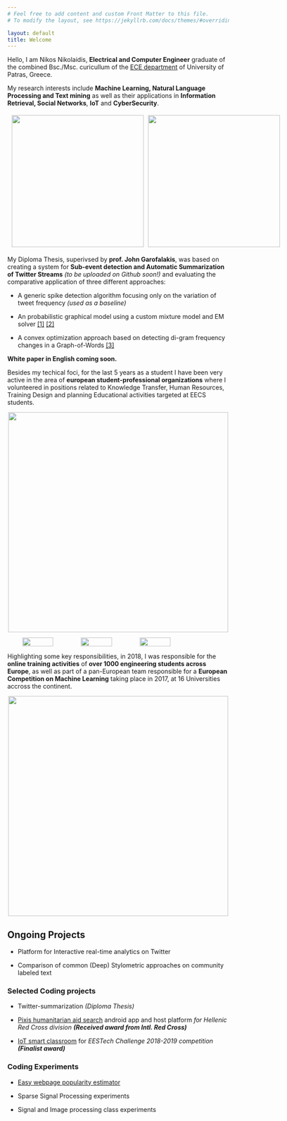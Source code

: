 ```yaml
---
# Feel free to add content and custom Front Matter to this file.
# To modify the layout, see https://jekyllrb.com/docs/themes/#overriding-theme-defaults

layout: default
title: Welcome
---
```

Hello, I am Nikos Nikolaidis, **Electrical and Computer Engineer** graduate of the combined Bsc./Msc. curicullum of the [ECE department](https://www.ece.upatras.gr/) of University of Patras, Greece.

My research interests include **Machine Learning, Natural Language Processing and Text mining** as well as their applications in **Information Retrieval, Social Networks**, **IoT** and **CyberSecurity**.

<div align="center" style="display: flex; margin: 5px;max-width: 400px">
  <img src="https://miro.medium.com/max/646/0*srtuMugkJtRtg1q6.png" style="height:300px;display: inline-block ;margin: 5px"/>
  <img src="{{site.baseurl}}/twitter.png" style="width:300px;display: inline-block;margin: 5px"/>
</div>

My Diploma Thesis, superivsed by **prof. John Garofalakis**, was based on creating a system for **Sub-event detection and Automatic Summarization of Twitter Streams** *(to be uploaded on Github soon!)*  and evaluating the comparative application of three different approaches: 

- A generic spike detection algorithm focusing only on the variation of tweet frequency *(used as a baseline)*

- An probabilistic graphical model using a custom mixture model and EM solver [[1]](https://doi.org/10.1007/s11280-017-0477-6) [[2]](https://www.aclweb.org/anthology/N13-1135.pdf)

- A convex optimization approach based on detecting di-gram frequency changes in a Graph-of-Words [[3]](https://link.springer.com/chapter/10.1007%2F978-3-319-76941-7_36)

**White paper in English coming soon.**

Besides my techical foci, for the last 5 years as a student I have been very active in the area of **european student-professional organizations** where I volunteered in positions related to  Knowledge Transfer, Human Resources, Training Design and planning Educational activities targeted at EECS students.

<div align="center">
<img src="https://eestechchallenge.eestec.net/assets/images/eestec-logo.png" style="width:500px;display: block;margin-bottom:12px"/>
</div>

<div align="center" style="display: flex; max-width: 400px">
  <img src="https://eestec.net/media/cache/49/2b/492b6137a8e0e7bf1b02c1b29436ec1e.jpg" style="width:55%;display: inline-block;margin-left:5px"/>
  <img src="{{site.baseurl}}/training.jpeg" style="width:55%;display: inline-block;margin-left:5px"/>
  <img src="{{site.baseurl}}/ec.png" style="width:55%;display: inline-block;margin-left:5px"/>
</div>

Highlighting some key responsibilities, in 2018, I was responsible for the **online training activities** of **over 1000 engineering students across Europe**, as well as part of a pan-European team responsible for a **European Competition on Machine Learning** taking place in 2017, at 16 Universities accross the continent.

<div align="center">
<img src="{{site.baseurl}}/ec17.png" style="width:500px;display: block"/>
</div>


## Ongoing Projects

* Platform for Interactive real-time analytics on Twitter

* Comparison of common (Deep) Stylometric approaches on community labeled text

### Selected Coding projects 

* Twitter-summarization _(Diploma Thesis)_

* [Pixis humanitarian aid search](https://github.com/nikon95/pixis-server) android app and host platform _for Hellenic Red Cross division **(Received award from Intl. Red Cross)**_

* [IoT smart classroom](https://github.com/thanospan/EESTech-Challenge-2018-2019) for _EESTech Challenge 2018-2019 competition **(Finalist award)**_

### Coding Experiments

* [Easy webpage popularity estimator](https://github.com/nikon95/estimate.py)

* Sparse Signal Processing experiments 

* Signal and Image processing class experiments 

